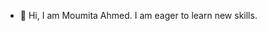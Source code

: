 - 👋 Hi, I am Moumita Ahmed. I am eager to learn new skills.

<!---
testmoumita/testmoumita is a ✨ special ✨ repository because its `README.md` (this file) appears on your GitHub profile.
You can click the Preview link to take a look at your changes.
--->
